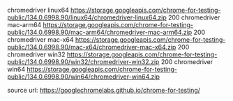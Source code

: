 chromedriver	linux64	https://storage.googleapis.com/chrome-for-testing-public/134.0.6998.90/linux64/chromedriver-linux64.zip	200
chromedriver	mac-arm64	https://storage.googleapis.com/chrome-for-testing-public/134.0.6998.90/mac-arm64/chromedriver-mac-arm64.zip	200
chromedriver	mac-x64	https://storage.googleapis.com/chrome-for-testing-public/134.0.6998.90/mac-x64/chromedriver-mac-x64.zip	200
chromedriver	win32	https://storage.googleapis.com/chrome-for-testing-public/134.0.6998.90/win32/chromedriver-win32.zip	200
chromedriver	win64	https://storage.googleapis.com/chrome-for-testing-public/134.0.6998.90/win64/chromedriver-win64.zip

source url: https://googlechromelabs.github.io/chrome-for-testing/